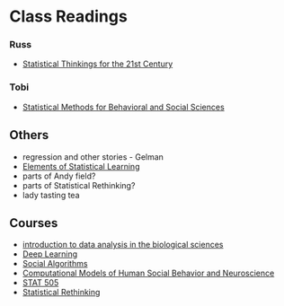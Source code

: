 # Class Readings

### Russ
- [Statistical Thinkings for the 21st Century](https://statsthinking21.github.io/statsthinking21-core-site/index.html)

### Tobi
- [Statistical Methods for Behavioral and Social Sciences](https://psych252.github.io/psych252book/)

## Others
- regression and other stories - Gelman
- [Elements of Statistical Learning](https://web.stanford.edu/~hastie/ElemStatLearn/)
- parts of Andy field?
- parts of Statistical Rethinking?
- lady tasting tea

## Courses
- [introduction to data analysis in the biological sciences](https://bebi103a.github.io/index.html)
- [Deep Learning](https://fleuret.org/dlc/)
- [Social Algorithms](https://msande231.github.io/)
- [Computational Models of Human Social Behavior and Neuroscience](https://www.stat.cmu.edu/~cshalizi/TALR/)
- [STAT 505](https://online.stat.psu.edu/stat505/)
- [Statistical Rethinking](https://github.com/rmcelreath/stat_rethinking_2024)
